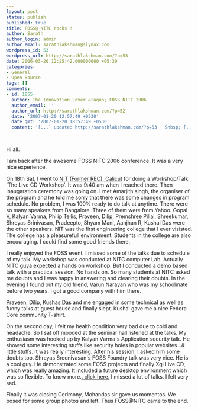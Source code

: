 ```yaml
---
layout: post
status: publish
published: true
title: FOSS@ NITC rocks !
author: Sarath
author_login: admin
author_email: sarathlakshman@slynux.com
wordpress_id: 53
wordpress_url: http://sarathlakshman.com/?p=53
date: 2006-03-20 12:25:42.000000000 +05:30
categories:
- General
- Open Source
tags: []
comments:
- id: 1855
  author: The Innovation Lover &raquo; FOSS NITC 2006
  author_email: ''
  author_url: http://sarathlakshman.com/?p=52
  date: '2007-01-20 12:57:49 +0530'
  date_gmt: '2007-01-20 18:57:49 +0530'
  content: '[...] update: http://sarathlakshman.com/?p=53   &nbsp; [...]'
---
```

<img src="http://static.flickr.com/49/117698424_4a2e012fe4.jpg?v=0" alt="" />

Hi all.

I am back after the awesome FOSS NITC 2006 conference. It was a very nice experience.

On 18th Sat, I went to <a href="http://nitc.ac.in">NIT (Former REC), Calicut</a> for doing a Workshop/Talk 'The Live CD Workshop'. It was 9:40 am when I reached there. Then inaugaration ceremony was going on. I met Amarjith singh, the organiser of the program and he told me sorry that there was some changes in program schedule. No problem, I was 100% ready to do talk at anytime. There were so many speakers from Bangalore. Three of them were from Yahoo. Gopal V, Kalyan Varma, Philip Tellis, Praveen, Dilip, Premshree Pillai, Shreekumar, Shreyas Srinivasan, Pradeepto, Shyam Mani, Aanjhan R, Kushal Das were the other speakers. NIT was the first engineering college that I ever visisted. The college has a pleasurefull environment. Students in the college are also encouraging. I could find some good friends there.

I really enjoyed the FOSS event. I missed some of the talks due to schedule of my talk. My workshop was conducted at NITC computer Lab. Actually NITC guya expected a hands on workshop. But I conducted a demo based talk with a practical session. No hands on. So many students at NITC asked me doubts and I was happy in answering and clearing their doubts. In the evening I found out my old friend, Varun Narayan who was my schoolmate before two years. I got a good company with him there.

<a href="http://pravi.co.nr">Praveen</a>, <a href="http://dilpu.net">Dilip</a>, <a href="http://kushaldas.blogspot.com">Kushas Das</a> and <a href="http://slynux.org">me</a> engaged in some technical as well as funny talks at guest house and finally slept. Kushal gave me a nice Fedora Core community T-shirt.

On the second day, I felt my health condition very bad due to cold and headache. So I sat off mooded at the seminar hall listened at the talks.  My enthusiasm was hooked up by Kalyan Varma's Application security talk. He showed some interesting stuffs like security holes in popular websites ..& little stuffs. It was really interesting. After his session, I asked him some doubts too. Shreyas Sreenivasan's FOSS Foundry talk was very nice. He is a cool guy.  He demonstrated some FOSS projects and finally Xgl Live CD, which was really amazing. It included a future desktop environment which was so flexible. To know more.<a href="http://kororaa.org/static.php?page=static060318-181203">. click here.</a>  I missed a lot of talks. I felt very sad.

Finally it was closing Cerimony, Mohandas sir gave us momentos. We posed for some group photos and left. Thus FOSS@NITC came to the end.

<img src="http://static.flickr.com/49/117698425_7ce3c612ab.jpg?v=0" alt="" />


 
